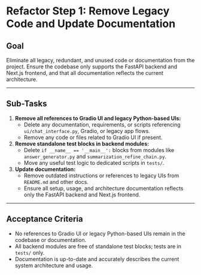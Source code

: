 # Refactor Step 1: Remove Legacy Code and Update Documentation

## Goal
Eliminate all legacy, redundant, and unused code or documentation from the project. Ensure the codebase only supports the FastAPI backend and Next.js frontend, and that all documentation reflects the current architecture.

---

## Sub-Tasks

1. **Remove all references to Gradio UI and legacy Python-based UIs:**
   - Delete any documentation, requirements, or scripts referencing `ui/chat_interface.py`, Gradio, or legacy app flows.
   - Remove any code or files related to Gradio UI if present.
2. **Remove standalone test blocks in backend modules:**
   - Delete `if __name__ == '__main__':` blocks from modules like `answer_generator.py` and `summarization_refine_chain.py`.
   - Move any useful test logic to dedicated scripts in `tests/`.
3. **Update documentation:**
   - Remove outdated instructions or references to legacy UIs from `README.md` and other docs.
   - Ensure all setup, usage, and architecture documentation reflects only the FastAPI backend and Next.js frontend.

---

## Acceptance Criteria
- No references to Gradio UI or legacy Python-based UIs remain in the codebase or documentation.
- All backend modules are free of standalone test blocks; tests are in `tests/` only.
- Documentation is up-to-date and accurately describes the current system architecture and usage. 